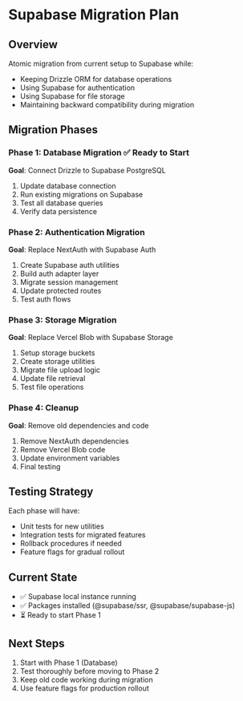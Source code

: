 # Supabase Migration Plan

## Overview
Atomic migration from current setup to Supabase while:
- Keeping Drizzle ORM for database operations
- Using Supabase for authentication
- Using Supabase for file storage
- Maintaining backward compatibility during migration

## Migration Phases

### Phase 1: Database Migration ✅ Ready to Start
**Goal**: Connect Drizzle to Supabase PostgreSQL

1. Update database connection
2. Run existing migrations on Supabase
3. Test all database queries
4. Verify data persistence

### Phase 2: Authentication Migration
**Goal**: Replace NextAuth with Supabase Auth

1. Create Supabase auth utilities
2. Build auth adapter layer
3. Migrate session management
4. Update protected routes
5. Test auth flows

### Phase 3: Storage Migration
**Goal**: Replace Vercel Blob with Supabase Storage

1. Setup storage buckets
2. Create storage utilities
3. Migrate file upload logic
4. Update file retrieval
5. Test file operations

### Phase 4: Cleanup
**Goal**: Remove old dependencies and code

1. Remove NextAuth dependencies
2. Remove Vercel Blob code
3. Update environment variables
4. Final testing

## Testing Strategy

Each phase will have:
- Unit tests for new utilities
- Integration tests for migrated features
- Rollback procedures if needed
- Feature flags for gradual rollout

## Current State
- ✅ Supabase local instance running
- ✅ Packages installed (@supabase/ssr, @supabase/supabase-js)
- ⏳ Ready to start Phase 1

## Next Steps
1. Start with Phase 1 (Database)
2. Test thoroughly before moving to Phase 2
3. Keep old code working during migration
4. Use feature flags for production rollout